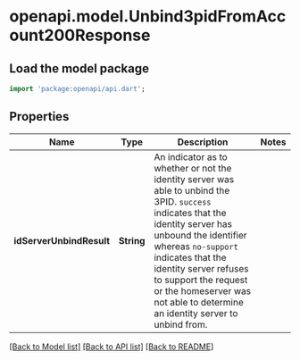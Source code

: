 # openapi.model.Unbind3pidFromAccount200Response

## Load the model package
```dart
import 'package:openapi/api.dart';
```

## Properties
Name | Type | Description | Notes
------------ | ------------- | ------------- | -------------
**idServerUnbindResult** | **String** | An indicator as to whether or not the identity server was able to unbind the 3PID. `success` indicates that the identity server has unbound the identifier whereas `no-support` indicates that the identity server refuses to support the request or the homeserver was not able to determine an identity server to unbind from. | 

[[Back to Model list]](../README.md#documentation-for-models) [[Back to API list]](../README.md#documentation-for-api-endpoints) [[Back to README]](../README.md)


